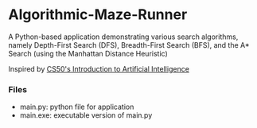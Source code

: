 # Algorithmic-Maze-Runner
A Python-based application demonstrating various search algorithms, namely Depth-First Search (DFS), Breadth-First Search (BFS), and the A* Search (using the Manhattan Distance Heuristic) 

Inspired by [CS50's Introduction to Artificial Intelligence](https://cs50.harvard.edu/ai/2020/)

### Files
- main.py: python file for application
- main.exe: executable version of main.py

